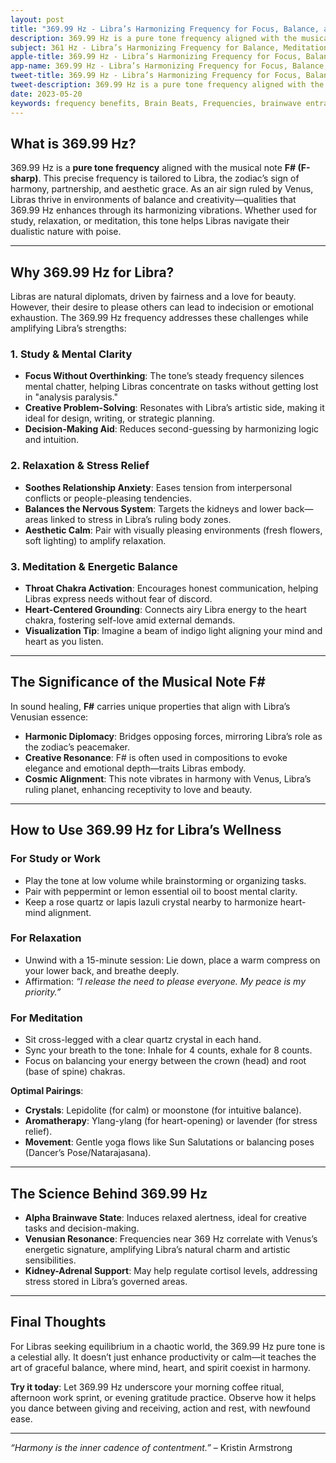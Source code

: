 ```yaml
---
layout: post
title: "369.99 Hz - Libra’s Harmonizing Frequency for Focus, Balance, and Renewal"
description: 369.99 Hz is a pure tone frequency aligned with the musical note F# (F-sharp). This precise frequency is tailored to Libra, the zodiac’s sign of harmony, partnership, and aesthetic grace.
subject: 361 Hz - Libra’s Harmonizing Frequency for Balance, Meditation, and Inner Peace
apple-title: 369.99 Hz - Libra’s Harmonizing Frequency for Focus, Balance, and Renewal
app-name: 369.99 Hz - Libra’s Harmonizing Frequency for Focus, Balance, and Renewal
tweet-title: 369.99 Hz - Libra’s Harmonizing Frequency for Focus, Balance, and Renewal
tweet-description: 369.99 Hz is a pure tone frequency aligned with the musical note F# (F-sharp). This precise frequency is tailored to Libra, the zodiac’s sign of harmony, partnership, and aesthetic grace.
date: 2023-05-20
keywords: frequency benefits, Brain Beats, Frequencies, brainwave entrainment, sound therapy, pure tone, 369.99 Hz, Libra, Astrology, pure tones
---    
```



## What is 369.99 Hz?  
369.99 Hz is a **pure tone frequency** aligned with the musical note **F# (F-sharp)**. This precise frequency is tailored to Libra, the zodiac’s sign of harmony, partnership, and aesthetic grace. As an air sign ruled by Venus, Libras thrive in environments of balance and creativity—qualities that 369.99 Hz enhances through its harmonizing vibrations. Whether used for study, relaxation, or meditation, this tone helps Libras navigate their dualistic nature with poise.

---

## Why 369.99 Hz for Libra?  
Libras are natural diplomats, driven by fairness and a love for beauty. However, their desire to please others can lead to indecision or emotional exhaustion. The 369.99 Hz frequency addresses these challenges while amplifying Libra’s strengths:

### **1. Study & Mental Clarity**  
- **Focus Without Overthinking**: The tone’s steady frequency silences mental chatter, helping Libras concentrate on tasks without getting lost in "analysis paralysis."  
- **Creative Problem-Solving**: Resonates with Libra’s artistic side, making it ideal for design, writing, or strategic planning.  
- **Decision-Making Aid**: Reduces second-guessing by harmonizing logic and intuition.  

### **2. Relaxation & Stress Relief**  
- **Soothes Relationship Anxiety**: Eases tension from interpersonal conflicts or people-pleasing tendencies.  
- **Balances the Nervous System**: Targets the kidneys and lower back—areas linked to stress in Libra’s ruling body zones.  
- **Aesthetic Calm**: Pair with visually pleasing environments (fresh flowers, soft lighting) to amplify relaxation.  

### **3. Meditation & Energetic Balance**  
- **Throat Chakra Activation**: Encourages honest communication, helping Libras express needs without fear of discord.  
- **Heart-Centered Grounding**: Connects airy Libra energy to the heart chakra, fostering self-love amid external demands.  
- **Visualization Tip**: Imagine a beam of indigo light aligning your mind and heart as you listen.  

---

## The Significance of the Musical Note F#  
In sound healing, **F#** carries unique properties that align with Libra’s Venusian essence:  
- **Harmonic Diplomacy**: Bridges opposing forces, mirroring Libra’s role as the zodiac’s peacemaker.  
- **Creative Resonance**: F# is often used in compositions to evoke elegance and emotional depth—traits Libras embody.  
- **Cosmic Alignment**: This note vibrates in harmony with Venus, Libra’s ruling planet, enhancing receptivity to love and beauty.  

---

## How to Use 369.99 Hz for Libra’s Wellness  

### **For Study or Work**  
- Play the tone at low volume while brainstorming or organizing tasks.  
- Pair with peppermint or lemon essential oil to boost mental clarity.  
- Keep a rose quartz or lapis lazuli crystal nearby to harmonize heart-mind alignment.  

### **For Relaxation**  
- Unwind with a 15-minute session: Lie down, place a warm compress on your lower back, and breathe deeply.  
- Affirmation: *“I release the need to please everyone. My peace is my priority.”*  

### **For Meditation**  
- Sit cross-legged with a clear quartz crystal in each hand.  
- Sync your breath to the tone: Inhale for 4 counts, exhale for 8 counts.  
- Focus on balancing your energy between the crown (head) and root (base of spine) chakras.  

**Optimal Pairings**:  
- **Crystals**: Lepidolite (for calm) or moonstone (for intuitive balance).  
- **Aromatherapy**: Ylang-ylang (for heart-opening) or lavender (for stress relief).  
- **Movement**: Gentle yoga flows like Sun Salutations or balancing poses (Dancer’s Pose/Natarajasana).  

---

## The Science Behind 369.99 Hz  
- **Alpha Brainwave State**: Induces relaxed alertness, ideal for creative tasks and decision-making.  
- **Venusian Resonance**: Frequencies near 369 Hz correlate with Venus’s energetic signature, amplifying Libra’s natural charm and artistic sensibilities.  
- **Kidney-Adrenal Support**: May help regulate cortisol levels, addressing stress stored in Libra’s governed areas.  

---

## Final Thoughts  
For Libras seeking equilibrium in a chaotic world, the 369.99 Hz pure tone is a celestial ally. It doesn’t just enhance productivity or calm—it teaches the art of graceful balance, where mind, heart, and spirit coexist in harmony.  

**Try it today**: Let 369.99 Hz underscore your morning coffee ritual, afternoon work sprint, or evening gratitude practice. Observe how it helps you dance between giving and receiving, action and rest, with newfound ease.  

---  
*“Harmony is the inner cadence of contentment.”* – Kristin Armstrong  